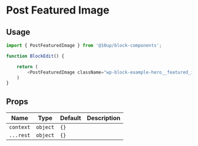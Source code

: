 # Post Featured Image

## Usage

```js
import { PostFeaturedImage } from '@10up/block-components';

function BlockEdit() {

    return (
        <PostFeaturedImage className="wp-block-example-hero__featured_image" />
    )
}
```

## Props

| Name       | Type              | Default  |  Description                                                   |
| ---------- | ----------------- | -------- | -------------------------------------------------------------- |
| `context` | `object` | `{}` |  |
| `...rest` | `object` | `{}` |  |

